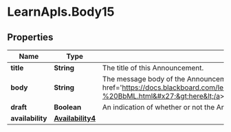 # LearnApIs.Body15

## Properties
Name | Type | Description | Notes
------------ | ------------- | ------------- | -------------
**title** | **String** | The title of this Announcement. | 
**body** | **String** | The message body of the Announcement. This field supports BbML; see &lt;a target&#x3D;&#x27;_blank&#x27; href&#x3D;&#x27;https://docs.blackboard.com/learn/REST/Blackboard%20Markup%20Language%20-%20BbML.html&#x27;&gt;here&lt;/a&gt; for more information. | [optional] 
**draft** | **Boolean** | An indication of whether or not the Announcement is in draft status. | [optional] 
**availability** | [**Availability4**](Availability4.md) |  | [optional] 
